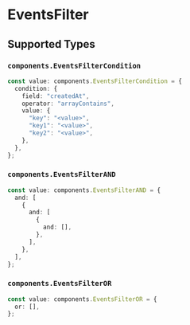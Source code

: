 # EventsFilter


## Supported Types

### `components.EventsFilterCondition`

```typescript
const value: components.EventsFilterCondition = {
  condition: {
    field: "createdAt",
    operator: "arrayContains",
    value: {
      "key": "<value>",
      "key1": "<value>",
      "key2": "<value>",
    },
  },
};
```

### `components.EventsFilterAND`

```typescript
const value: components.EventsFilterAND = {
  and: [
    {
      and: [
        {
          and: [],
        },
      ],
    },
  ],
};
```

### `components.EventsFilterOR`

```typescript
const value: components.EventsFilterOR = {
  or: [],
};
```

